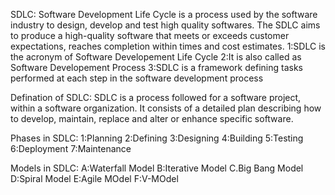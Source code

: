 

SDLC: Software Development Life Cycle is a process used by the software industry to design, develop and test high quality softwares. The SDLC aims to produce a high-quality software that meets or exceeds customer expectations, reaches completion within times and cost estimates. 1:SDLC is the acronym of Software Developement Life Cycle 2:It is also called as Software Developement Process 3:SDLC is a framework defining tasks performed at each step in the software development process

Defination of SDLC: SDLC is a process followed for a software project, within a software organization. It consists of a detailed plan describing how to develop, maintain, replace and alter or enhance specific software.

Phases in SDLC: 1:Planning 2:Defining 3:Designing 4:Building 5:Testing 6:Deployment 7:Maintenance

Models in SDLC: A:Waterfall Model B:Iterative Model C.Big Bang Model D:Spiral Model E:Agile MOdel F:V-MOdel
